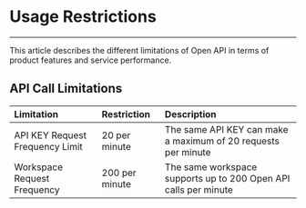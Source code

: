 # Usage Restrictions

---

This article describes the different limitations of Open API in terms of product features and service performance.

## API Call Limitations

 
| Limitation            | Restriction      | Description                            |
|:---------------|:--------|:------------------------------|
| API KEY Request Frequency Limit | 20 per minute  | The same API KEY can make a maximum of 20 requests per minute        |
| Workspace Request Frequency       | 200 per minute | The same workspace supports up to 200 Open API calls per minute |